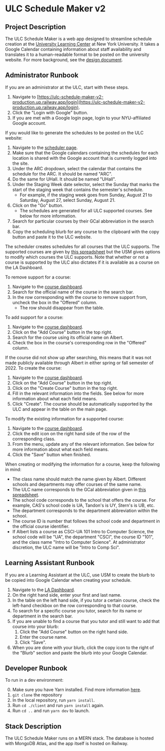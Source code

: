 # ULC Schedule Maker v2

## Project Description

The ULC Schedule Maker is a web app designed to streamline schedule creation at the [University Learning Center](https://www.nyu.edu/students/academic-services/undergraduate-advisement/academic-resource-center/tutoring-and-learning.html) at New York University. It takes a Google Calendar containing information about staff availability and translates it to a human-readable format to be posted on the university website. For more background, see the [design document](https://docs.google.com/document/d/1bi2ZLGn0HfFEMszNzCsU4cFlJxKnIqvQ_unJqpelSVI/edit?usp=sharing).

## Administrator Runbook

If you are an administrator at the ULC, start with these steps.

1. Navigate to [https://ulc-schedule-maker-v2-production.up.railway.app/login](https://ulc-schedule-maker-v2-production.up.railway.app/login).
2. Click the "Login with Google" button.
3. If you are met with a Google login page, login to your NYU-affiliated Google account.

If you would like to generate the schedules to be posted on the ULC website:

1. Navigate to the [scheduler page](http://localhost:3000/scheduler).
2. Make sure that the Google calendars containing the schedules for each location is shared with the Google account that is currently logged into the site.
3. Under the ARC dropdown, select the calendar that contains the schedule for the ARC. It should be named "ARC".
4. Do the same for UHall. It should be named "UHall".
5. Under the Staging Week date selector, select the Sunday that marks the start of the staging week that contains the semester's schedule.
    * For example, if the staging week goes from Sunday, August 21 to Saturday, August 27, select Sunday, August 21.
6. Click on the "Go" button.
    * The schedules are generated for all ULC supported courses. See below for more information.
7. Search for particular courses by their GCal abbreviation in the search bar.
8. Copy the scheduling blurb for any course to the clipboard with the copy button and paste it to the ULC website.

The scheduler creates schedules for all courses that the ULC supports. The supported courses are given by [this spreadsheet](https://docs.google.com/spreadsheets/d/17Q-wLIOTDlD3ulZ5izbdfJqt170VjWw9opQluhq9khE/edit#gid=0) but the USM gives options to modify which courses the ULC supports. Note that whether or not a course is supported by the ULC also dictates if it is available as a course on the LA Dashboard.

To remove support for a course:

1. Navigate to the [course dashboard](http://localhost:3000/course-dashboard).
2. Search for the official name of the course in the search bar.
3. In the row corresponding with the course to remove support from, uncheck the box in the "Offered" column.
    * The row should disappear from the table.

To add support for a course:

1. Navigate to the [course dashboard](http://localhost:3000/course-dashboard).
2. Click on the "Add Course" button in the top right.
3. Search for the course using its official name on Albert.
4. Check the box in the course's corresponding row in the "Offered" column.

If the course did not show up after searching, this means that it was not made publicly available through Albert in either spring or fall semester of 2022. To create the course:

1. Navigate to the [course dashboard](http://localhost:3000/course-dashboard).
2. Click on the "Add Course" button in the top right.
3. Click on the "Create Course" button in the top right.
4. Fill in the relevant information into the fields. See below for more information about what each field means.
5. Click "Create". The course should be automatically supported by the ULC and appear in the table on the main page.

To modify the existing information for a supported course:

1. Navigate to the [course dashboard](http://localhost:3000/course-dashboard).
2. Click the edit icon on the right hand side of the row of the corresponding class.
3. From the menu, update any of the relevant information. See below for more information about what each field means.
4. Click the "Save" button when finished.

When creating or modifying the information for a course, keep the following in mind:

* The class name should match the name given by Albert. Different schools and departments may offer courses of the same name.
* The ULC name corresponds to the GCal abbreviation given in [this spreadsheet](https://docs.google.com/spreadsheets/d/17Q-wLIOTDlD3ulZ5izbdfJqt170VjWw9opQluhq9khE/edit#gid=0).
* The school code corresponds to the school that offers the course. For example, CAS's school code is UA, Tandon's is UY, Stern's is UB, etc.
* The department corresponds to the department abbreviation within the school.
* The course ID is number that follows the school code and department in the official course identifier.
* If Albert lists a course as CSCI-UA 101 Intro to Computer Science, the school code will be "UA", the department "CSCI", the course ID "101", and the class name "Intro to Computer Science". At administrator discretion, the ULC name will be "Intro to Comp Sci".

## Learning Assistant Runbook

If you are a Learning Assistant at the ULC, use USM to create the blurb to be copied into Google Calendar when creating your schedule.

1. Navigate to the [LA Dashboard](http://localhost:3000/la-dashboard).
2. On the right hand side, enter your first and last name.
3. In the table on the left hand side, if you tutor a certain course, check the left-hand checkbox on the row corresponding to that course.
4. To search for a specific course you tutor, search for its name or department in the search bar.
5. If you are unable to find a course that you tutor and still want to add that course into your blurb:
    1. Click the "Add Course" button on the right hand side.
    2. Enter the course name.
    3. Click "Save".
6. When you are done with your blurb, click the copy icon to the right of the "Blurb" section and paste the blurb into your Google Calendar.

## Developer Runbook

To run in a dev environment:

0. Make sure you have Yarn installed. Find more information [here](https://classic.yarnpkg.com/lang/en/docs/install/).
1. `git clone` the repository
2. In the local repository, run `yarn install`.
3. Run `cd ./client` and run `yarn install` again.
4. Run `cd ..` and run `yarn dev` to launch.

## Stack Description

The ULC Schedule Maker runs on a MERN stack. The database is hosted with MongoDB Atlas, and the app itself is hosted on Railway.
